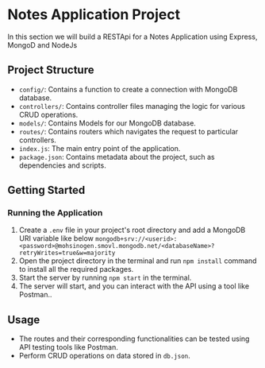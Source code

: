 # Notes Application Project

In this section we will build a RESTApi for a Notes Application using Express, MongoD and NodeJs

## Project Structure

- `config/`: Contains a function to create a connection with MongoDB database.
- `controllers/`: Contains controller files managing the logic for various CRUD operations.
- `models/`: Contains Models for our MongoDB database.
- `routes/`: Contains routers which navigates the request to particular controllers.
- `index.js`: The main entry point of the application.
- `package.json`: Contains metadata about the project, such as dependencies and scripts.

## Getting Started

### Running the Application

1. Create a `.env` file in your project's root directory and add a MongoDB URI variable like below
`
mongodb+srv://<userid>:<password>@mohsinogen.smovl.mongodb.net/<databaseName>?retryWrites=true&w=majority
`
2. Open the project directory in the terminal and run `npm install` command to install all the required packages.
3. Start the server by running `npm start` in the terminal.
4. The server will start, and you can interact with the API using a tool like Postman..

## Usage

- The routes and their corresponding functionalities can be tested using API testing tools like Postman.
- Perform CRUD operations on data stored in `db.json`.
